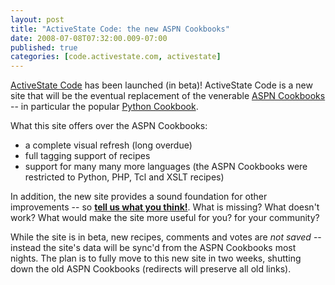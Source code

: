 ```yaml
---
layout: post
title: "ActiveState Code: the new ASPN Cookbooks"
date: 2008-07-08T07:32:00.009-07:00
published: true
categories: [code.activestate.com, activestate]
---
```


<p><a href="http://code.activestate.com/">ActiveState Code</a> has been launched (in beta)! ActiveState Code is a new site that will be the eventual replacement of the venerable <a href="http://aspn.activestate.com/ASPN/Cookbook">ASPN Cookbooks</a> -- in particular the popular <a href="http://aspn.activestate.com/ASPN/Cookbook/Python">Python Cookbook</a>.</p>

<p>What this site offers over the ASPN Cookbooks:</p>

<ul>
<li>a complete visual refresh (long overdue)</li>
<li>full tagging support of recipes</li>
<li>support for many many more languages (the ASPN Cookbooks were restricted to Python, PHP, Tcl and XSLT recipes)</li>
</ul>

<p>In addition, the new site provides a sound foundation for other improvements -- so <strong><a href="http://code.activestate.com/help/feedback/?type=general">tell us what you think!</a></strong>. What is missing? What doesn't work? What would make the site more useful for you? for your community?</p>

<p>While the site is in beta, new recipes, comments and votes are <em>not saved</em> -- instead the site's data will be sync'd from the ASPN Cookbooks most nights. The plan is to fully move to this new site in two weeks, shutting down the old ASPN Cookbooks (redirects will preserve all old links).</p>
